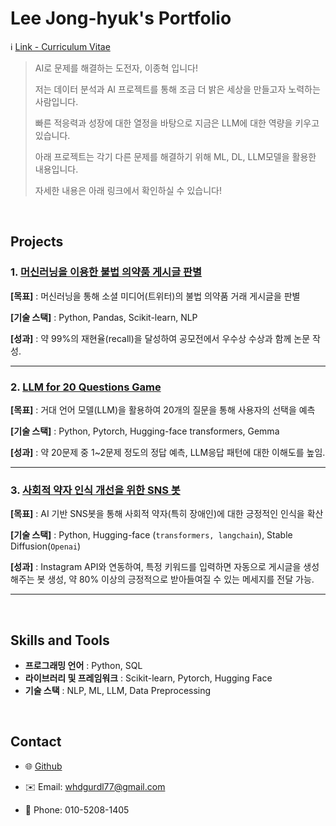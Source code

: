 # Lee Jong-hyuk's Portfolio

:information_source: [Link - Curriculum Vitae](https://github.com/JHyuk2/html-resume/blob/master/JongHyeok_CV_2024.pdf)

> AI로 문제를 해결하는 도전자, 이종혁 입니다!
>
> 저는 데이터 분석과 AI 프로젝트를 통해 조금 더 밝은 세상을 만들고자 노력하는 사람입니다.
>
> 빠른 적응력과 성장에 대한 열정을 바탕으로 지금은 LLM에 대한 역량을 키우고 있습니다.
>
> 아래 프로젝트는 각기 다른 문제를 해결하기 위해 ML, DL, LLM모델을 활용한 내용입니다.
>
> 자세한 내용은 아래 링크에서 확인하실 수 있습니다!
>



<br>

## Projects



### 1. [머신러닝을 이용한 불법 의약품 게시글 판별](https://github.com/JHyuk2/MyProjects/tree/main/공모전%20-%20머신러닝을%20이용한%20불법%20의약품%20게시글%20판별)

**[목표]** : 머신러닝을 통해 소셜 미디어(트위터)의 불법 의약품 거래 게시글을 판별

**[기술 스택]** : Python, Pandas, Scikit-learn, NLP

**[성과]** : 약 99%의 재현율(recall)을 달성하여 공모전에서 우수상 수상과 함께 논문 작성.



---



### 2. [LLM for 20 Questions Game](https://github.com/JHyuk2/MyProjects/tree/main/Kaggle%20-%20LLM%2020%20questions)

**[목표]** : 거대 언어 모델(LLM)을 활용하여 20개의 질문을 통해 사용자의 선택을 예측

**[기술 스택]** : Python, Pytorch, Hugging-face transformers, Gemma

**[성과]** : 약 20문제 중 1~2문제 정도의 정답 예측, LLM응답 패턴에 대한 이해도를 높임.



---



### 3. [사회적 약자 인식 개선을 위한 SNS 봇](https://github.com/JHyuk2/MyProjects/tree/main/Dacon%20-%20사회적%20약자%20인식%20개선을%20위한%20SNS봇)

**[목표]** : AI 기반 SNS봇을 통해 사회적 약자(특히 장애인)에 대한 긍정적인 인식을 확산

**[기술 스택]** : Python, Hugging-face (`transformers, langchain`), Stable Diffusion(`Openai`)

**[성과]** : Instagram API와 연동하여, 특정 키워드를 입력하면 자동으로 게시글을 생성해주는 봇 생성, 약 80% 이상의 긍정적으로 받아들여질 수 있는 메세지를 전달 가능.



---



<br>



## Skills and Tools

- **프로그래밍 언어** : Python, SQL  
- **라이브러리 및 프레임워크** : Scikit-learn, Pytorch, Hugging Face  
- **기술 스택** : NLP, ML, LLM, Data Preprocessing

<br>



## Contact

- 🌐 [Github](https://github.com/JHyuk2)

- ✉️ Email: whdgurdl77@gmail.com

- :calling: Phone: 010-5208-1405

  



